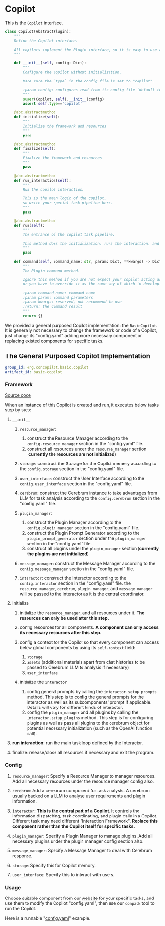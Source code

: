 # Copilot

This is the `Copilot` interface.

```python
class Copilot(AbstractPlugin):
    """
    Define the Copilot interface.

    All copilots implement the Plugin interface, so it is easy to use a copilot as a plugin in another copilot.
    """

    def __init__(self, config: Dict):
        """
        Configure the copilot without initialization.

        Make sure the `type` in the config file is set to "copilot".

        :param config: configures read from its config file (default to "config.yaml")
        """
        super(Copilot, self).__init__(config)
        assert self.type=='copilot'

    @abc.abstractmethod
    def initialize(self):
        """
        Initialize the framework and resources
        """
        pass

    @abc.abstractmethod
    def finalize(self):
        """
        Finalize the framework and resources
        """
        pass

    @abc.abstractmethod
    def run_interaction(self):
        """
        Run the copilot interaction.

        This is the main logic of the copilot,
        so write your special task pipeline here.
        """
        pass

    @abc.abstractmethod
    def run(self):
        """
        The entrance of the copilot task pipeline.

        This method does the initialization, runs the interaction, and does the finalization.
        """
        pass

    def command(self, command_name: str, param: Dict, **kwargs) -> Dict:
        """
        The Plugin command method.

        Ignore this method if you are not expect your copilot acting as a plugin in other copilots,
        or you have to override it as the same way of which in developing Plugins.

        :param command_name: command name
        :param param: command parameters
        :param kwargs: reserved, not recommend to use
        :return: the command result
        """
        return {}
```

We provided a general purposed Copilot implementation: the `BasicCopilot`.
It is generally not necessary to change the framework or code of a Copilot,
just change its "config.yaml" adding more necessary component or replacing existed components for specific tasks.

## The General Purposed Copilot Implementation

```yaml
group_id: org.concopilot.basic.copilot
artifact_id: basic-copilot
```

### Framework

[Source code](https://github.com/ConCopilot/concopilot/tree/main/concopilot/basic/copilot)

When an instance of this Copilot is created and run, it executes below tasks step by step:

1. `__init__`

    1. `resource_manager`:
        1. construct the Resource Manager according to the `config.resource_manager` section in the "config.yaml" file.
        2. construct all resources under the `resource_manager` section (**currently the resources are not initialized**)

    2. `storage`: construct the Storage for the Copilot memery according to the `config.storage` section in the "config.yaml" file.

    3. `user_interface`: construct the User Interface according to the `config.user_interface` section in the "config.yaml" file.

    4. `cerebrum`: construct the Cerebrum instance to take advantages from LLM for task analysis according to the `config.cerebrum` section in the "config.yaml" file.

    5. `plugin_manager`:
        1. construct the Plugin Manager according to the `config.plugin_manager` section in the "config.yaml" file.
        2. construct the Plugin Prompt Generator according to the `plugin_prompt_generator` section under the `plugin_manager` section in the "config.yaml" file.
        3. construct all plugins under the `plugin_manager` section (**currently the plugins are not initialized**)

    6. `message_manager`: construct the Message Manager according to the `config.message_manager` section in the "config.yaml" file.

    7. `interactor`: construct the Interactor according to the `config.interactor` section in the "config.yaml" file.
      the `resource_manager`, `cerebrum`, `plugin_manager`, and `message_manager` will be passed to the interactor as it is the central coordinator.

2. initialize

    1. initialize the `resource_manager`, and all resources under it.
        **The resources can only be used after this step.**

    2. config resources for all components.
        **A component can only access its necessary resources after this step.**

    3. config a context for the Copilot so that every component can access below global components by using its `self.context` field:
        1. `storage`
        2. `assets` (additional materials apart from chat histories to be passed to Cerebrum LLM to analysis if necessary)
        3. `user_interface`

    4. initialize the `interactor`
        1. config general prompts by calling the `interactor.setup_prompts` method.
            This step is to config the general prompts for the interactor as well as its subcomponents' prompt if applicable.
            Details will vary for different kinds of interactor.
        2. config the `plugin_manager` and all plugins by calling the `interactor.setup_plugins` method.
            This step is for configuring plugins as well as pass all plugins to the cerebrum object for potential necessary initialization (such as the OpenAI function call).

3. **run interaction**: run the main task loop defined by the Interactor.

4. finalize: release/close all resources if necessary and exit the program.

### Config

1. `resource_manager`: Specify a Resource Manager to manager resources.
    Add all necessary resources under the resource manager config also.

2. `cerebrum`: Add a cerebrum component for task analysis.
    A cerebrum usually backed on a LLM to analyse user requirements and plugin information.

3. `interactor`: **This is the central part of a Copilot.**
    It controls the information dispatching, task coordinating, and plugin calls in a Copilot.
    Different task may need different "Interaction Framework".
    **Replace this component rather than the Copilot itself for specific tasks.**

4. `plugin_manager`: Specify a Plugin Manager to manage plugins.
    Add all necessary plugins under the plugin manager config section also.

5. `message_manager`: Specify a Message Manager to deal with Cerebrum response.

6. `storage`: Specify this for Copilot memory.

7. `user_interface`: Specify this to interact with users.

### Usage

Choose suitable component from our [website](https://concopilot.org) for your specific tasks,
and use them to modify the Copilot "config.yaml",
then use our `conpack` tool to run the Copilot.

Here is a runnable "[config.yaml](https://github.com/ConCopilot/concopilot/blob/main/concopilot_examples/config.yaml)" example.

